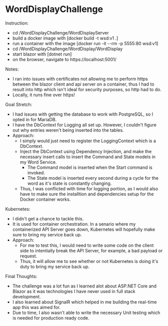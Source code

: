 # WordDisplayChallenge

Instruction:
  - cd /WordDisplayChallenge/WordDisplayServer
  - build a docker image with [docker build -t wsd:v1 .]
  - run a container with the image [docker run -it --rm -p 5555:80 wsd:v1]
  - cd /WordDisplayChallenge/WordDisplay/WordDisplay
  - start blazor with [dotnet run]
  - on the browser, navigate to https://localhost:5001/

Notes:
  - I ran into issues with certificates not allowing me to perform https between the blazor client and api server on a container, thus I had to result into http which isn't ideal for security purposes, so http had to do.
  - Locally, it runs fine over https!

Goal Stretch:
  - I had issues with getting the database to work with PostgreSQL, so I opted in for MariaDB.
  - I have the DbContext for Logging all set up. However, I couldn't figure out why entries weren't being inserted into the tables.
  - Approach:
    - I simply would just need to register the LoggingContext which is a DbContext.
    - Inject the DbContext using Dependency Injection, and make the necessary insert calls to insert the Command and State models in my Word Service.
      - The Command model is inserted when the Start command is invoked.
      - The State model is inserted every second during a cycle for the word as it's state is constantly changing.
    - Thus, I was conflicted with time for logging portion, as I would also have to make sure the installtion and dependencies setup for the Docker container works.

Kubernetes:
  - I didn't get a chance to tackle this.
  - It is used for container orchestration. In a senario where my containerized API Server goes down, Kubernetes will hopefully make sure to bring my service back up.
  - Approach:
    - For me to test this, I would need to write some code on the client side to intentially break the API Server, for example, a bad payload or request.
    - Thus, it will allow me to see whether or not Kubernetes is doing it's duty to bring my service back up.


Final Thoughts:
  - The challenge was a lot fun as I learned alot about ASP.NET Core and Blazor as it was technologies I have never used in full stack development.
  - I also learned about SignalR which helped in me building the real-time app this was aimed for.
  - Due to time, I also wasn't able to write the necessary Unit testing which is needed for production ready code.
